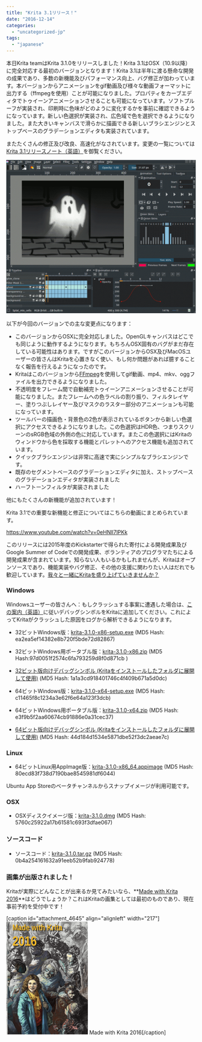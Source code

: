 ```yaml
---
title: "Krita 3.1リリース！"
date: "2016-12-14"
categories: 
  - "uncategorized-jp"
tags: 
  - "japanese"
---
```


本日Krita teamはKrita 3.1.0をリリースしました！Krita 3.1はOSX（10.9以降）に完全対応する最初のバージョンとなります！Krita 3.1は半年に渡る懸命な開発の成果であり、多数の新機能及びパフォーマンス向上、バグ修正が加わっています。本バージョンからアニメーションをgif動画及び様々な動画フォーマットに出力する（ffmpegを使用）ことが可能になりました。プロパティをカーブエディタでトゥイーンアニメーションさせることも可能になっています。ソフトプルーフが実装され、印刷時に色味がどのように変化するかを事前に確認できるようになっています。新しい色選択が実装され、広色域で色を選択できるようになりました。また大きいキャンバスで滑らかに描画できる新しいブラシエンジンとストップベースのグラデーションエディタも実装されています。

またたくさんの修正及び改良、高速化がなされています。変更の一覧については[Krita 3.1リリースノート（英語）](https://krita.org/en/release-notes-for-krita-3-1/)を御覧ください。

[![krita_animation_3_0_2](images/krita_animation_3_0_2-1024x826.gif)](https://krita.org/wp-content/uploads/2016/09/krita_animation_3_0_2.gif)

以下が今回のバージョンでの主な変更点になります：

- このバージョンからOSXに完全対応しました。OpenGLキャンバスはどこでも同じように動作するようになります。もちろんOSX固有のバグがまだ存在している可能性はあります。ですがこのバージョンからOSX及びMacOSユーザーの皆さんはKritaを心置きなく使い、もし何か問題があれば臆することなく報告を行えるようになったのです。
- Kritaはこのバージョンから[FFmpeg](https://ffmpeg.org)を使用してgif動画、mp4、mkv、oggファイルを出力できるようになりました。
- 不透明度をフレーム間で自動補完トゥイーンアニメーションさせることが可能になりました。またフレームへの色ラベルの割り振り、フィルタレイヤー、塗りつぶしレイヤー及びマスクのラスター部分のアニメーションも可能になっています。
- ツールバーの描画色・背景色の2色が表示されているボタンから新しい色選択にアクセスできるようになりました。この色選択はHDR色、つまりスクリーンのsRGB色域の外側の色に対応しています。またこの色選択にはKritaのウィンドウから色を採取する機能とパレットへのアクセス機能も追加されています。
- クイックブラシエンジンは非常に高速で実にシンプルなブラシエンジンです。
- 既存のセグメントベースのグラデーションエディタに加え、ストップベースのグラデーションエディタが実装されました
- ハーフトーンフィルタが実装されました

他にもたくさんの新機能が追加されています！

Krita 3.1での重要な新機能と修正についてはこちらの動画にまとめられています。

https://www.youtube.com/watch?v=0eHNll7lPKk

このリリースには2015年度のKickstarterで得られた寄付による開発成果及びGoogle Summer of Codeでの開発成果、ボランティアのプログラマたちによる開発成果が含まれています。知らない人もいるかもしれませんが、Kritaはオープンソースであり、機能実装やバグ修正、その他の支援に関わりたい人はだれでも歓迎しています。[我々と一緒にKritaを盛り上げていきませんか？](https://krita.org/jp/get-involved-jp/overview-jp/)

### Windows

Windowsユーザーの皆さんへ：もしクラッシュする事案に遭遇した場合は、[この案内（英語）](https://docs.krita.org/Dr._Mingw_debugger)に従いデバッグシンボルをKritaに追加してください。これによってKritaがクラッシュした原因をログから解析できるようになります。

- 32ビットWindows版：[krita-3.1.0-x86-setup.exe](http://download.kde.org/stable/krita/3.1.0/krita-3.1.0-x86-setup.exe) (MD5 Hash: ea2ea5ef14382e8b720f5bde72d82867)
- 32ビットWindows用ポータブル版：[krita-3.1.0-x86.zip](http://download.kde.org/stable/krita/3.1.0/krita-3.1.0-x86.zip) (MD5 Hash:97d0051f2574c6fa793259d8f0d871cb )
- [32ビット版向けデバッグシンボル (Kritaをインストールしたフォルダに展開して使用)](http://download.kde.org/stable/krita/3.1.0/krita-3.1.0-x86-dbg.zip) (MD5 Hash: 1a1a3cd918401746c4f409b671a5d0dc)

- 64ビットWindows版：[krita-3.1.0-x64-setup.exe](http://download.kde.org/stable/krita/3.1.0/krita-3.1.0-x64-setup.exe) (MD5 Hash: c11465f8c1234a3e62f6e64a123f3dcb)
- 64ビットWindows用ポータブル版：[krita-3.1.0-x64.zip](http://download.kde.org/stable/krita/3.1.0/krita-3.1.0-x64.zip) (MD5 Hash: e3f9b5f2aa60674cb91886e0a31cec37)
- [64ビット版向けデバッグシンボル (Kritaをインストールしたフォルダに展開して使用)](http://download.kde.org/stable/krita/3.1.0/krita_3.1.0-x64-dbg.zip) (MD5 Hash: 44d184d1534e5871dbe52f3dc2aeae7c)

### Linux

- 64ビットLinux用AppImage版：[krita-3.1.0-x86\_64.appimage](http://download.kde.org/stable/krita/3.1.0/krita-3.1.0-x86_64.appimage) (MD5 Hash: 80ecd83f738d7190bae8545981df6044)

Ubuntu App Storeのベータチャンネルからスナップイメージが利用可能です。

### OSX

- OSXディスクイメージ版：[krita-3.1.0.dmg](http://download.kde.org/stable/krita/3.1.0/krita-3.1.0.dmg) (MD5 Hash: 5760c25922a17b61581c693f3dfae067)

### ソースコード

- ソースコード：[krita-3.1.0.tar.gz](http://download.kde.org/stable/krita/3.1.0/krita-3.1.0.tar.gz) (MD5 Hash: 0b4a254161632a91eeb52b9fab924778)

### 画集が出版されました！

Kritaが実際にどんなことが出来るか見てみたいなら、**[Made with Krita 2016](https://krita.org/jp/item/made-with-krita-2016-the-krita-artbook-jp/)**はどうでしょうか？これはKritaの画集としては最初のものであり、現在事前予約を受付中です！

\[caption id="attachment\_4645" align="alignleft" width="217"\][![Made with Krita 2016](images/cover_small-217x300.png)](https://krita.org/wp-content/uploads/2016/12/cover_small.png) Made with Krita 2016\[/caption\]
